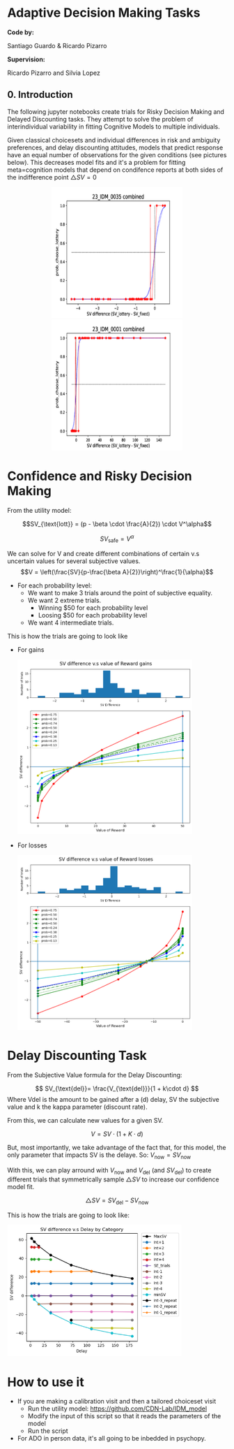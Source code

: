 #  Adaptive Decision Making Tasks
**Code by:**

Santiago Guardo & Ricardo Pizarro

**Supervision:**

Ricardo Pizarro and Silvia Lopez
## 0. Introduction

The following jupyter notebooks create trials for Risky Decision Making and Delayed Discounting tasks. They attempt to solve the problem of interindividual variability in fitting Cognitive Models to multiple individuals. 

Given classical choicesets and individual differences in risk and ambiguity preferences, and delay discounting attitudes, models that predict response have an equal number of observations for the given conditions (see pictures below). This decreases model fits and it's a problem for fitting meta=cognition models that depend on condifence reports at both sides of the indifference point $\triangle SV = 0$

<div style="text-align: center;">
    <img src="Images/model_fit2.png" alt="Unequal observations" width="300" height="300">
    <img src="Images/model_fit.png" alt="Unequal observations" width="300" height="300">
</div>



# Confidence and Risky Decision Making

From the utility model:
 

 $$SV_{\text{lott}} = (p - \beta \cdot \frac{A}{2}) \cdot V^\alpha$$  

 
 $$SV_{\text{safe}} = V^\alpha$$

We can solve for V and create different combinations of certain v.s uncertain values for several subjective values. 
$$V = \left(\frac{SV}{p-\frac{\beta A}{2}}\right)^\frac{1}{\alpha}$$


- For each probability level:
    - We want to make 3 trials around the point of subjective equality.
    - We want 2 extreme trials.
        - Winning $50 for each probability level
        - Loosing $50 for each probability level
    - We want 4 intermediate trials.

This is how the trials are going to look like
- For gains
    
    <img src="Images/gains_example.png" alt="Gains Example" width="400" height="400">

- For losses
    
    <img src="Images/losses_example.png" alt="Losses Example" width="400" height="400">

 

# Delay Discounting Task

From the Subjective Value formula for the Delay Discounting:
 
$$
SV_{\text{del}}= \frac{V_{\text{del}}}{1 + k\cdot d}
$$
        Where Vdel is the amount to be gained after a (d) delay, SV the subjective value and k the kappa parameter (discount 
        rate).

From this, we can calculate new values for a given SV. 

$$
V = SV \cdot (1+ K \cdot d)
$$

But, most importantly, we take advantage of the fact that, for this model, the only parameter that impacts SV is the delaye. So:
$V_{\text{now}} = SV_{\text{now}}$

With this, we can play arround with $V_{\text{now}}$ and $V_{\text{del}}$ (and $SV_{\text{del}}$) to create different trials that symmetrically sample $\triangle SV$ to increase our confidence model fit. 

$$
\triangle SV = SV_{\text{del}} - SV_{\text{now}}
$$

This is how the trials are going to look like: 
    
<img src="Images/cdd_example.png" alt="Delay Discounting task" width="400" height="300">


# How to use it
- If you are making a calibration visit and then a tailored choiceset visit
    - Run the utility model: https://github.com/CDN-Lab/IDM_model 
    - Modify the input of this script so that it reads the parameters of the model
    - Run the script
- For ADO in person data, it's all going to be inbedded in psychopy.